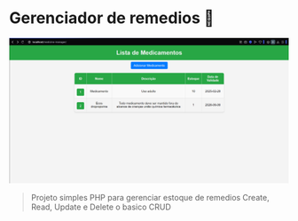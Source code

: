 # Gerenciador de remedios 💊

<img src="./img-project/img-project.png" alt="img-project">

> Projeto simples PHP para gerenciar estoque de remedios Create, Read, Update e Delete o basico CRUD
